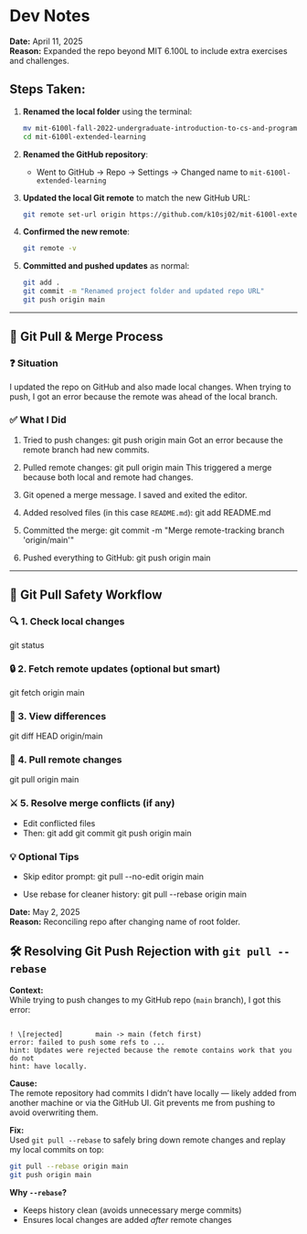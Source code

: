 # Dev Notes

**Date:** April 11, 2025  
**Reason:** Expanded the repo beyond MIT 6.100L to include extra exercises and challenges.

## Steps Taken:

1. **Renamed the local folder** using the terminal:
    ```bash
    mv mit-6100l-fall-2022-undergraduate-introduction-to-cs-and-programming-using-python mit-6100l-extended-learning
    cd mit-6100l-extended-learning
    ```

2. **Renamed the GitHub repository**:
    - Went to GitHub → Repo → Settings → Changed name to `mit-6100l-extended-learning`

3. **Updated the local Git remote** to match the new GitHub URL:
    ```bash
    git remote set-url origin https://github.com/k10sj02/mit-6100l-extended-learning.git
    ```

4. **Confirmed the new remote**:
    ```bash
    git remote -v
    ```

5. **Committed and pushed updates** as normal:
    ```bash
    git add .
    git commit -m "Renamed project folder and updated repo URL"
    git push origin main
    ```

---

## 🔁 Git Pull & Merge Process

### ❓ Situation
I updated the repo on GitHub and also made local changes. When trying to push, I got an error because the remote was ahead of the local branch.

### ✅ What I Did

1. Tried to push changes:
   git push origin main
   Got an error because the remote branch had new commits.

2. Pulled remote changes:
   git pull origin main
   This triggered a merge because both local and remote had changes.

3. Git opened a merge message. I saved and exited the editor.

4. Added resolved files (in this case `README.md`):
   git add README.md

5. Committed the merge:
   git commit -m "Merge remote-tracking branch 'origin/main'"

6. Pushed everything to GitHub:
   git push origin main

---

## 🧾 Git Pull Safety Workflow

### 🔍 1. Check local changes
   git status

### 🔒 2. Fetch remote updates (optional but smart)
   git fetch origin main

### 👀 3. View differences
   git diff HEAD origin/main

### 🔄 4. Pull remote changes
   git pull origin main

### ⚔️ 5. Resolve merge conflicts (if any)
- Edit conflicted files
- Then:
   git add <filename>
   git commit
   git push origin main

### 💡 Optional Tips
- Skip editor prompt:
   git pull --no-edit origin main

- Use rebase for cleaner history:
   git pull --rebase origin main

**Date:** May 2, 2025  
**Reason:** Reconciling repo after changing name of root folder.

## 🛠 Resolving Git Push Rejection with `git pull --rebase`

**Context:**  
While trying to push changes to my GitHub repo (`main` branch), I got this error:

```

! \[rejected]        main -> main (fetch first)
error: failed to push some refs to ...
hint: Updates were rejected because the remote contains work that you do not
hint: have locally.

````

**Cause:**  
The remote repository had commits I didn’t have locally — likely added from another machine or via the GitHub UI. Git prevents me from pushing to avoid overwriting them.

**Fix:**  
Used `git pull --rebase` to safely bring down remote changes and replay my local commits on top:

```bash
git pull --rebase origin main
git push origin main
````

**Why `--rebase`?**

* Keeps history clean (avoids unnecessary merge commits)
* Ensures local changes are added *after* remote changes

```
